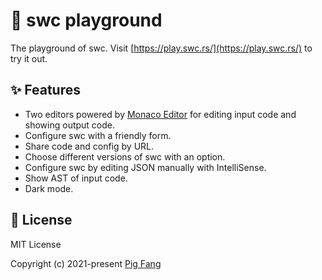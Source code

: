 # 🎲 swc playground

The playground of swc. Visit [https://play.swc.rs/](https://play.swc.rs/) to try it out.

## ✨ Features

- Two editors powered by [Monaco Editor](https://github.com/microsoft/monaco-editor) for editing input code and showing output code.
- Configure swc with a friendly form.
- Share code and config by URL.
- Choose different versions of swc with an option.
- Configure swc by editing JSON manually with IntelliSense.
- Show AST of input code.
- Dark mode.

## 📜 License

MIT License

Copyright (c) 2021-present [Pig Fang](https://github.com/g-plane)
